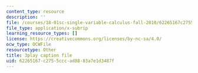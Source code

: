 ```yaml
---
content_type: resource
description: ''
file: /courses/18-01sc-single-variable-calculus-fall-2010/62265167c2755cccad8883a7e1d3487f_HgEqXhsIq_g.vtt
file_type: application/x-subrip
learning_resource_types: []
license: https://creativecommons.org/licenses/by-nc-sa/4.0/
ocw_type: OCWFile
resourcetype: Other
title: 3play caption file
uid: 62265167-c275-5ccc-ad88-83a7e1d3487f
---
```

